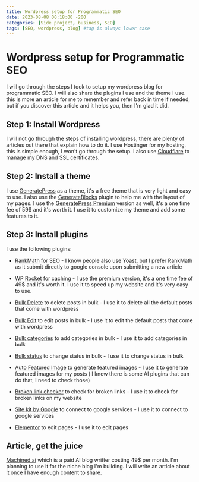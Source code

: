 ```yaml
---
title: Wordpress setup for Programmatic SEO
date: 2023-08-08 00:18:00 -200
categories: [Side project, business, SEO]
tags: [SEO, wordpress, blog] #tag is always lower case
---
```


# Wordpress setup for Programmatic SEO

I will go through the steps I took to setup my wordpress blog for programmatic SEO. I will also share the plugins I use and the theme I use. this is more an article for me to remember and refer back in time if needed, but if you discover this article and it helps you, then I'm glad it did.

## Step 1: Install Wordpress

I will not go through the steps of installing wordpress, there are plenty of articles out there that explain how to do it. I use Hostinger for my hosting, this is simple enough, I won't go through the setup. I also use [Cloudflare](https://www.cloudflare.com/) to manage my DNS and SSL certificates.

## Step 2: Install a theme

I use [GeneratePress](https://generatepress.com/) as a theme, it's a free theme that is very light and easy to use. I also use the [GenerateBlocks](https://generateblocks.com/) plugin to help me with the layout of my pages. I use the [GeneratePress Premium](https://generatepress.com/premium/) version as well, it's a one time fee of 59$ and it's worth it. I use it to customize my theme and add some features to it.

## Step 3: Install plugins

I use the following plugins:

- [RankMath](https://rankmath.com/) for SEO - I know people also use Yoast, but I prefer RankMath as it submit directly to google console upon submitting a new article

- [WP Rocket](https://wp-rocket.me/) for caching - I use the premium version, it's a one time fee of 49$ and it's worth it. I use it to speed up my website and it's very easy to use.

- [Bulk Delete](https://wordpress.org/plugins/bulk-delete/) to delete posts in bulk - I use it to delete all the default posts that come with wordpress

- [Bulk Edit](https://wordpress.org/plugins/bulk-edit/) to edit posts in bulk - I use it to edit the default posts that come with wordpress

- [Bulk categories](https://wordpress.org/plugins/bulk-categories/) to add categories in bulk - I use it to add categories in bulk

- [Bulk status](https://wordpress.org/plugins/bulk-status/) to change status in bulk - I use it to change status in bulk

- [Auto Featured Image](https://wordpress.org/plugins/auto-featured-image-from-title/) to generate featured images - I use it to generate featured images for my posts ( I know there is some AI plugins that can do that, I need to check those)

- [Broken link checker](https://wordpress.org/plugins/broken-link-checker/) to check for broken links - I use it to check for broken links on my website

- [Site kit by Google](https://wordpress.org/plugins/google-site-kit/) to connect to google services - I use it to connect to google services

- [Elementor](https://wordpress.org/plugins/elementor/) to edit pages - I use it to edit pages

## Article, get the juice

[Machined.ai](https://machined.ai) which is a paid AI blog writter costing 49$ per month. I'm planning to use it for the niche blog I'm building. I will write an article about it once I have enough content to share.
